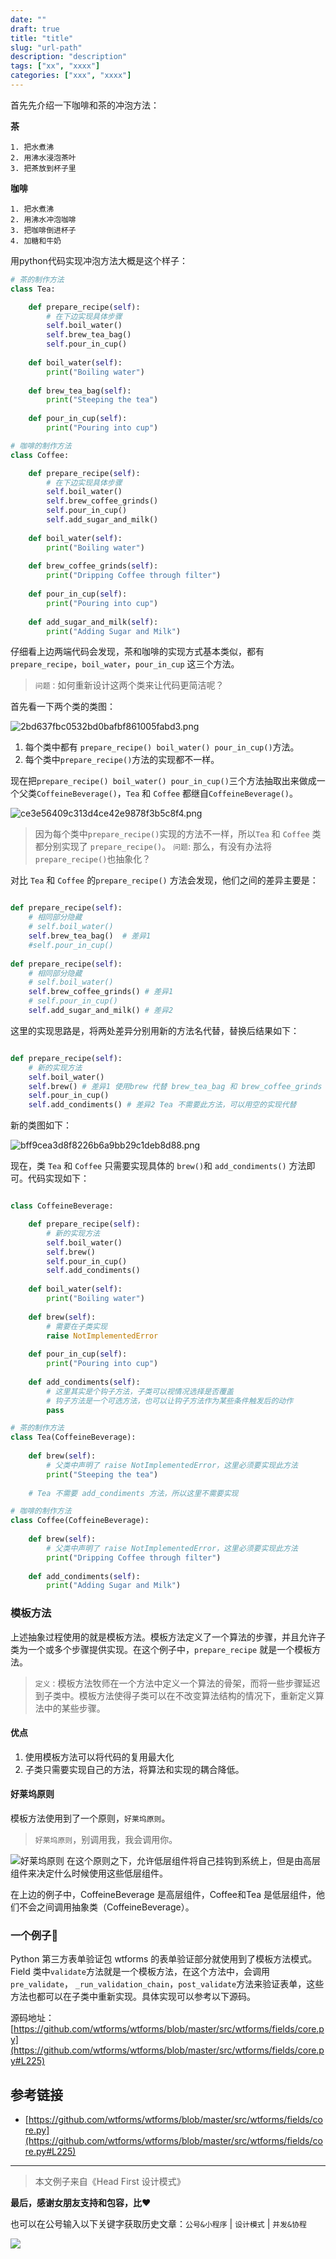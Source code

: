 ```yaml
---
date: ""
draft: true
title: "title"
slug: "url-path"
description: "description"
tags: ["xx", "xxxx"]
categories: ["xxx", "xxxx"]
---
```


首先先介绍一下咖啡和茶的冲泡方法：

**茶**

```
1. 把水煮沸
2. 用沸水浸泡茶叶
3. 把茶放到杯子里
```

**咖啡**

```
1. 把水煮沸
2. 用沸水冲泡咖啡
3. 把咖啡倒进杯子
4. 加糖和牛奶
```

用python代码实现冲泡方法大概是这个样子：

```python
# 茶的制作方法
class Tea:

    def prepare_recipe(self):
        # 在下边实现具体步骤
        self.boil_water()
        self.brew_tea_bag()
        self.pour_in_cup()
        
    def boil_water(self):
        print("Boiling water")
        
    def brew_tea_bag(self):
        print("Steeping the tea")
        
    def pour_in_cup(self):
        print("Pouring into cup")
```

```python
# 咖啡的制作方法
class Coffee:

    def prepare_recipe(self):
        # 在下边实现具体步骤
        self.boil_water()
        self.brew_coffee_grinds()
        self.pour_in_cup()
        self.add_sugar_and_milk()
        
    def boil_water(self):
        print("Boiling water")
        
    def brew_coffee_grinds(self):
        print("Dripping Coffee through filter")
        
    def pour_in_cup(self):
        print("Pouring into cup")
        
    def add_sugar_and_milk(self):
        print("Adding Sugar and Milk")
```

仔细看上边两端代码会发现，茶和咖啡的实现方式基本类似，都有`prepare_recipe`，`boil_water`，`pour_in_cup` 这三个方法。

> `问题：`如何重新设计这两个类来让代码更简洁呢？

首先看一下两个类的类图：

![2bd637fbc0532bd0bafbf861005fabd3.png](http://media.gusibi.mobi/jom4jOc8uWezDNwLSyqUYcOF5pXzLTh4ztvglMCIajscrtcrp3T5eyH7YnOgZbwD)

1. 每个类中都有 `prepare_recipe() boil_water() pour_in_cup()`方法。
2. 每个类中`prepare_recipe()`方法的实现都不一样。


现在把`prepare_recipe() boil_water() pour_in_cup()`三个方法抽取出来做成一个父类`CoffeineBeverage()`，`Tea` 和 `Coffee` 都继自`CoffeineBeverage()`。


![ce3e56409c313d4ce42e9878f3b5c8f4.png](http://media.gusibi.mobi/GTzGMHTGpxLF8o69DDykX4MCpkoy2Xf-uuGFWOIgARmWqv9xLnP5g74QKmgYf95d)

> 因为每个类中`prepare_recipe()`实现的方法不一样，所以`Tea` 和 `Coffee` 类都分别实现了 `prepare_recipe()`。
> `问题`: 那么，有没有办法将`prepare_recipe()`也抽象化？



对比 `Tea` 和 `Coffee` 的`prepare_recipe()` 方法会发现，他们之间的差异主要是：

```python

def prepare_recipe(self):
    # 相同部分隐藏
    # self.boil_water()
    self.brew_tea_bag()  # 差异1
    #self.pour_in_cup()
        
def prepare_recipe(self):
    # 相同部分隐藏
    # self.boil_water()
    self.brew_coffee_grinds() # 差异1
    # self.pour_in_cup()
    self.add_sugar_and_milk() # 差异2

```

这里的实现思路是，将两处差异分别用新的方法名代替，替换后结果如下：

```python

def prepare_recipe(self):
    # 新的实现方法
    self.boil_water()
    self.brew() # 差异1 使用brew 代替 brew_tea_bag 和 brew_coffee_grinds
    self.pour_in_cup()
    self.add_condiments() # 差异2 Tea 不需要此方法，可以用空的实现代替

```

新的类图如下：

![bff9cea3d8f8226b6a9bb29c1deb8d88.png](http://media.gusibi.mobi/Fqusr6qE_RUIHrwJIoNIvR64HEE8LSNWndLIz3gmtNXNqdGw0nJ12GR9-l4SvD7T)

现在，类 `Tea` 和 `Coffee` 只需要实现具体的 `brew()`和 `add_condiments()` 方法即可。代码实现如下：

```python

class CoffeineBeverage:

    def prepare_recipe(self):
        # 新的实现方法
        self.boil_water()
        self.brew() 
        self.pour_in_cup()
        self.add_condiments()
        
    def boil_water(self):
        print("Boiling water")
        
    def brew(self):
        # 需要在子类实现
        raise NotImplementedError
        
    def pour_in_cup(self):
        print("Pouring into cup")
        
    def add_condiments(self):
        # 这里其实是个钩子方法，子类可以视情况选择是否覆盖
        # 钩子方法是一个可选方法，也可以让钩子方法作为某些条件触发后的动作
        pass

# 茶的制作方法
class Tea(CoffeineBeverage):
        
    def brew(self):
        # 父类中声明了 raise NotImplementedError，这里必须要实现此方法
        print("Steeping the tea")
        
    # Tea 不需要 add_condiments 方法，所以这里不需要实现

# 咖啡的制作方法
class Coffee(CoffeineBeverage):
        
    def brew(self):
        # 父类中声明了 raise NotImplementedError，这里必须要实现此方法
        print("Dripping Coffee through filter")
        
    def add_condiments(self):
        print("Adding Sugar and Milk")
```

### 模板方法


上述抽象过程使用的就是模板方法。模板方法定义了一个算法的步骤，并且允许子类为一个或多个步骤提供实现。在这个例子中，`prepare_recipe` 就是一个模板方法。

> `定义：`模板方法牧师在一个方法中定义一个算法的骨架，而将一些步骤延迟到子类中。模板方法使得子类可以在不改变算法结构的情况下，重新定义算法中的某些步骤。

#### 优点

1. 使用模板方法可以将代码的复用最大化
2. 子类只需要实现自己的方法，将算法和实现的耦合降低。


#### 好莱坞原则

模板方法使用到了一个原则，`好莱坞原则`。

> `好莱坞原则`，别调用我，我会调用你。
> 
![好莱坞原则](http://media.gusibi.mobi/F62XbVcTYD9i-4swfqL5_sgS8SYXCfyB_2h2pEJq2BIZ8LikiEF2Yulq3HIxvISz)
在这个原则之下，允许低层组件将自己挂钩到系统上，但是由高层组件来决定什么时候使用这些低层组件。

在上边的例子中，CoffeineBeverage 是高层组件，Coffee和Tea 是低层组件，他们不会之间调用抽象类（CoffeineBeverage）。


### 一个例子🌰

Python 第三方表单验证包 wtforms 的表单验证部分就使用到了模板方法模式。Field 类中`validate`方法就是一个模板方法，在这个方法中，会调用 `pre_validate`， `_run_validation_chain`，`post_validate`方法来验证表单，这些方法也都可以在子类中重新实现。具体实现可以参考以下源码。

源码地址：[https://github.com/wtforms/wtforms/blob/master/src/wtforms/fields/core.py](https://github.com/wtforms/wtforms/blob/master/src/wtforms/fields/core.py#L225)

## 参考链接
* [https://github.com/wtforms/wtforms/blob/master/src/wtforms/fields/core.py](https://github.com/wtforms/wtforms/blob/master/src/wtforms/fields/core.py#L225)

------
> 本文例子来自《Head First 设计模式》

**最后，感谢女朋友支持和包容，比❤️**

也可以在公号输入以下关键字获取历史文章：`公号&小程序` | `设计模式` | `并发&协程`

![](http://media.gusibi.mobi/ah0mqMXMtdJb9Yj03suu-NGEyVRxyEuOIT5bXSv7ip5aqtHkiRjTTl8SMRMv3Qp5)
